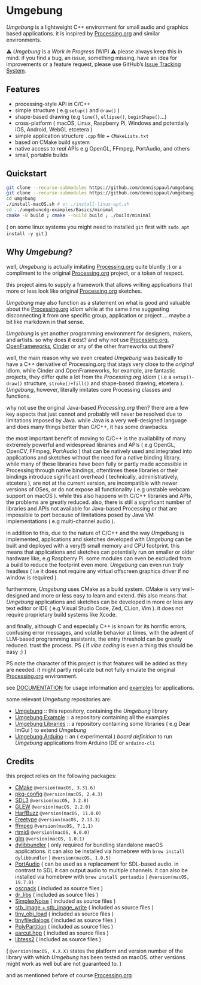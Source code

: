 # Umgebung

*Umgebung* is a lightweight C++ environment for small audio and graphics based applications. it is inspired by [Processing.org](https://processing.org) and similar environments.

⚠️ *Umgebung* is a *Work in Progress* (WIP) ⚠️ please always keep this in mind. if you find a bug, an issue, something missing, have an idea for improvements or a feature request, please use GitHub’s [Issue Tracking System](https://github.com/dennisppaul/umgebung/issues).

## Features

- processing-style API in C/C++
- simple structure ( e.g `setup()` and `draw()` )
- shape-based drawing (e.g `line()`, `ellipse()`, `beginShape()`…)
- cross-platform ( macOS, Linux, Raspberry Pi, Windows and potentially iOS, Android, WebGL etcetera )
- simple application structure `.cpp` file + `CMakeLists.txt`
- based on CMake build system
- native access to *real* APIs e.g OpenGL, FFmpeg, PortAudio, and others
- small, portable builds

## Quickstart

```sh
git clone --recurse-submodules https://github.com/dennisppaul/umgebung
git clone --recurse-submodules https://github.com/dennisppaul/umgebung-examples
cd umgebung
./install-macOS.sh # or ./install-linux-apt.sh
cd ../umgebuncdg-examples/Basics/minimal
cmake -B build ; cmake --build build ; ./build/minimal
```

( on some linux systems you might need to installed `git` first with `sudo apt install -y git` )

## Why *Umgebung*?

well, *Umgebung* is actually imitating [Processing.org](https://processing.org) quite bluntly ;) or a compliment to the original [Processing.org](https://processing.org) project, or a token of respect.

this project aims to supply a framework that allows writing applications that more or less look like original [Processing.org](https://processing.org) sketches.

*Umgebung* may also function as a statement on what is good and valuable about the [Processing.org](https://processing.org) *idiom* while at the same time suggesting disconnecting it from one specific group, application or project … maybe a bit like markdown in that sense.

*Umgebung* is yet another programming environment for designers, makers, and artists. so why does it exist? and why not use [Processing.org](https://processing.org), [OpenFrameworks](https://openframeworks.cc), [Cinder](https://libcinder.org) or any of the other frameworks out there?

well, the main reason why we even created *Umgebung* was basically to have a C++ derivative of Processing.org that stays very close to the *original* idiom. while Cinder and OpenFrameworks, for example, are fantastic projects, they differ quite a lot from the *Processing.org Idiom* ( i.e a `setup()-draw()` structure, `stroke()+fill()` and shape-based drawing, etcetera ). *Umgebung*, however, literally imitates core Processing classes and functions.

why not use the original Java-based *Processing.org* then? there are a few key aspects that just cannot and probably will never be resolved due to limitations imposed by Java. while Java is a very well-designed language and does many things better than C/C++, it has some drawbacks.

the most important benefit of moving to C/C++ is the availability of many extremely powerful and widespread libraries and APIs ( e.g OpenGL, OpenCV, FFmpeg, PortAudio ) that can be natively used and integrated into applications and sketches without the need for a native binding library. while many of these libraries have been fully or partly made accessible in Processing through native bindings, oftentimes these libraries or their bindings introduce significant overhead ( technically, administratively, etcetera ), are not at the current version, are incompatible with newer versions of OSes, or do not expose all functionality ( e.g unstable webcam support on macOS ). while this also happens with C/C++ libraries and APIs, the problems are greatly reduced. also, there is still a significant number of libraries and APIs not available for Java-based Processing or that are impossible to port because of limitations posed by Java VM implementations ( e.g multi-channel audio ).

in addition to this, due to the nature of C/C++ and the way *Umgebung* is implemented, applications and sketches developed with *Umgebung* can be built and deployed with a very(!) small memory and CPU footprint. this means that applications and sketches can potentially run on smaller or older hardware like, e.g Raspberry Pi. some modules can even be excluded from a build to reduce the footprint even more. *Umgebung* can even run *truly* headless ( i.e it does not require any virtual offscreen graphics driver if no window is required ).

furthermore, *Umgebung* uses CMake as a build system. CMake is very well-designed and more or less easy to learn and extend. this also means that *Umgebung* applications and sketches can be developed in more or less any text editor or IDE ( e.g Visual Studio Code, Zed, CLion, Vim ). it does not require proprietary build systems like Xcode.

and finally, although C and especially C++ is known for its horrific errors, confusing error messages, and volatile behavior at times, with the advent of LLM-based programming assistants, the entry threshold can be greatly reduced. trust the process. PS ( if *vibe coding* is even a thing this should be easy ;) )

PS note the character of this project is that features will be added as they are needed. it might partly replicate but not fully emulate the original [Processing.org](https://processing.org) environment.

see [DOCUMENTATION](documentation/DOCUMENTATION.md) for usage information and [examples](https://github.com/dennisppaul/umgebung-examples) for applications.

some relevant *Umgebung* repositories are:

- [Umgebung](https://github.com/dennisppaul/umgebung) :: this repository, containing the *Umgebung* library
- [Umgebung Example](https://github.com/dennisppaul/umgebung-examples) :: a repository containing all the examples
- [Umgebung Libraries](https://github.com/dennisppaul/umgebung-libraries) :: a repository containing some libraries ( e.g Dear ImGui ) to extend *Umgebung*
- [Umgebung Arduino](https://github.com/dennisppaul/umgebung-arduino) :: an ( experimental ) *board definition* to run *Umgebung* applications from Arduino IDE or `arduino-cli`

## Credits

this project relies on the following packages:

- [CMake](https://cmake.org/) `@version(macOS, 3.31.6)`
- [pkg-config](https://www.freedesktop.org/wiki/Software/pkg-config/) `@version(macOS, 2.4.3)`
- [SDL3](https://www.libsdl.org) `@version(macOS, 3.2.8)`
- [GLEW](https://glew.sourceforge.net/) `@version(macOS, 2.2.0)`
- [HarfBuzz](https://github.com/harfbuzz/harfbuzz) `@version(macOS, 11.0.0)`
- [Freetype](https://www.freetype.org/) `@version(macOS, 2.13.3)`
- [ffmpeg](https://ffmpeg.org) `@version(macOS, 7.1.1)`
- [rtmidi](https://github.com/thestk/rtmidi) `@version(macOS, 6.0.0)`
- [glm](https://glm.g-truc.net/) `@version(macOS, 1.0.1)`
- [dylibbundler](https://github.com/auriamg/macdylibbundler) ( only required for bundling standalone macOS applications. it can also be installed via homebrew with `brew install dylibbundler` ) `@version(macOS, 1.0.5)`
- [PortAudio](https://www.portaudio.com) ( can be used as a replacement for SDL-based audio. in contrast to SDL it can output audio to multiple channels. it can also be installed via homebrew with `brew install portaudio` ) `@version(macOS, 19.7.0)`
- [oscpack](http://www.rossbencina.com/code/oscpack) ( included as source files )
- [dr_libs](https://github.com/mackron/dr_libs) ( included as source files )
- [SimplexNoise](https://github.com/SRombauts/SimplexNoise) ( included as source files )
- [stb_image + stb_image_write](https://github.com/nothings/stb) ( included as source files )
- [tiny_obj_load](https://github.com/tinyobjloader/tinyobjloader) ( included as source files )
- [tinyfiledialogs](https://sourceforge.net/projects/tinyfiledialogs/) ( included as source files )
- [PolyPartition](https://github.com/ivanfratric/polypartition) ( included as source files )
- [earcut.hpp](https://github.com/mapbox/earcut.hpp) ( included as source files )
- [libtess2](https://github.com/memononen/libtess2) ( included as source files )

( `@version(macOS, X.X.X)` states the platform and version number of the library with which *Umgebung* has been tested on macOS. other versions might work as well but are not guaranteed to. )

and as mentioned before of course [Processing.org](https://processing.org)